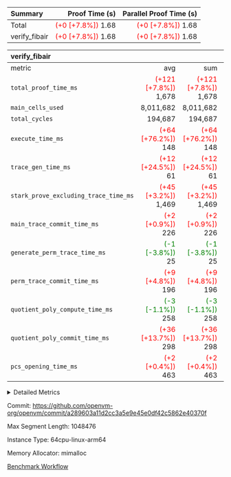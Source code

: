 | Summary | Proof Time (s) | Parallel Proof Time (s) |
|:---|---:|---:|
| Total | <span style='color: red'>(+0 [+7.8%])</span> 1.68 | <span style='color: red'>(+0 [+7.8%])</span> 1.68 |
| verify_fibair | <span style='color: red'>(+0 [+7.8%])</span> 1.68 | <span style='color: red'>(+0 [+7.8%])</span> 1.68 |


| verify_fibair |||||
|:---|---:|---:|---:|---:|
|metric|avg|sum|max|min|
| `total_proof_time_ms ` | <span style='color: red'>(+121 [+7.8%])</span> 1,678 | <span style='color: red'>(+121 [+7.8%])</span> 1,678 | <span style='color: red'>(+121 [+7.8%])</span> 1,678 | <span style='color: red'>(+121 [+7.8%])</span> 1,678 |
| `main_cells_used     ` |  8,011,682 |  8,011,682 |  8,011,682 |  8,011,682 |
| `total_cycles        ` |  194,687 |  194,687 |  194,687 |  194,687 |
| `execute_time_ms     ` | <span style='color: red'>(+64 [+76.2%])</span> 148 | <span style='color: red'>(+64 [+76.2%])</span> 148 | <span style='color: red'>(+64 [+76.2%])</span> 148 | <span style='color: red'>(+64 [+76.2%])</span> 148 |
| `trace_gen_time_ms   ` | <span style='color: red'>(+12 [+24.5%])</span> 61 | <span style='color: red'>(+12 [+24.5%])</span> 61 | <span style='color: red'>(+12 [+24.5%])</span> 61 | <span style='color: red'>(+12 [+24.5%])</span> 61 |
| `stark_prove_excluding_trace_time_ms` | <span style='color: red'>(+45 [+3.2%])</span> 1,469 | <span style='color: red'>(+45 [+3.2%])</span> 1,469 | <span style='color: red'>(+45 [+3.2%])</span> 1,469 | <span style='color: red'>(+45 [+3.2%])</span> 1,469 |
| `main_trace_commit_time_ms` | <span style='color: red'>(+2 [+0.9%])</span> 226 | <span style='color: red'>(+2 [+0.9%])</span> 226 | <span style='color: red'>(+2 [+0.9%])</span> 226 | <span style='color: red'>(+2 [+0.9%])</span> 226 |
| `generate_perm_trace_time_ms` | <span style='color: green'>(-1 [-3.8%])</span> 25 | <span style='color: green'>(-1 [-3.8%])</span> 25 | <span style='color: green'>(-1 [-3.8%])</span> 25 | <span style='color: green'>(-1 [-3.8%])</span> 25 |
| `perm_trace_commit_time_ms` | <span style='color: red'>(+9 [+4.8%])</span> 196 | <span style='color: red'>(+9 [+4.8%])</span> 196 | <span style='color: red'>(+9 [+4.8%])</span> 196 | <span style='color: red'>(+9 [+4.8%])</span> 196 |
| `quotient_poly_compute_time_ms` | <span style='color: green'>(-3 [-1.1%])</span> 258 | <span style='color: green'>(-3 [-1.1%])</span> 258 | <span style='color: green'>(-3 [-1.1%])</span> 258 | <span style='color: green'>(-3 [-1.1%])</span> 258 |
| `quotient_poly_commit_time_ms` | <span style='color: red'>(+36 [+13.7%])</span> 298 | <span style='color: red'>(+36 [+13.7%])</span> 298 | <span style='color: red'>(+36 [+13.7%])</span> 298 | <span style='color: red'>(+36 [+13.7%])</span> 298 |
| `pcs_opening_time_ms ` | <span style='color: red'>(+2 [+0.4%])</span> 463 | <span style='color: red'>(+2 [+0.4%])</span> 463 | <span style='color: red'>(+2 [+0.4%])</span> 463 | <span style='color: red'>(+2 [+0.4%])</span> 463 |



<details>
<summary>Detailed Metrics</summary>

|  | verify_program_compile_ms | total_cells | stark_prove_excluding_trace_time_ms | quotient_poly_compute_time_ms | quotient_poly_commit_time_ms | perm_trace_commit_time_ms | pcs_opening_time_ms | main_trace_commit_time_ms |
| --- | --- | --- | --- | --- | --- | --- | --- |
|  | 4 | 32 | 11 | 0 | 1 | 0 | 4 | 5 | 

| air_name | rows | quotient_deg | main_cols | interactions | constraints | cells |
| --- | --- | --- | --- | --- | --- | --- |
| AccessAdapterAir<2> |  | 4 |  | 5 | 12 |  | 
| AccessAdapterAir<4> |  | 4 |  | 5 | 12 |  | 
| AccessAdapterAir<8> |  | 4 |  | 5 | 12 |  | 
| FibonacciAir | 16 | 1 | 2 |  | 5 | 32 | 
| FriReducedOpeningAir |  | 4 |  | 35 | 59 |  | 
| NativePoseidon2Air<BabyBearParameters>, 1> |  | 4 |  | 31 | 302 |  | 
| PhantomAir |  | 4 |  | 3 | 4 |  | 
| ProgramAir |  | 1 |  | 1 | 4 |  | 
| VariableRangeCheckerAir |  | 1 |  | 1 | 4 |  | 
| VmAirWrapper<BranchNativeAdapterAir, BranchEqualCoreAir<1> |  | 2 |  | 11 | 23 |  | 
| VmAirWrapper<JalNativeAdapterAir, JalCoreAir> |  | 4 |  | 7 | 6 |  | 
| VmAirWrapper<NativeAdapterAir<2, 0>, PublicValuesCoreAir> |  | 4 |  | 11 | 22 |  | 
| VmAirWrapper<NativeAdapterAir<2, 1>, FieldArithmeticCoreAir> |  | 4 |  | 15 | 23 |  | 
| VmAirWrapper<NativeLoadStoreAdapterAir<1>, NativeLoadStoreCoreAir<1> |  | 4 |  | 19 | 31 |  | 
| VmAirWrapper<NativeVectorizedAdapterAir<4>, FieldExtensionCoreAir> |  | 4 |  | 15 | 23 |  | 
| VmConnectorAir |  | 4 |  | 3 | 8 |  | 
| VolatileBoundaryAir |  | 4 |  | 4 | 16 |  | 

| group | trace_gen_time_ms | total_proof_time_ms | total_cycles | total_cells | stark_prove_excluding_trace_time_ms | quotient_poly_compute_time_ms | quotient_poly_commit_time_ms | perm_trace_commit_time_ms | pcs_opening_time_ms | main_trace_commit_time_ms | main_cells_used | generate_perm_trace_time_ms | execute_time_ms |
| --- | --- | --- | --- | --- | --- | --- | --- | --- | --- | --- | --- | --- | --- |
| verify_fibair | 61 | 1,678 | 194,687 | 23,304,216 | 1,469 | 258 | 298 | 196 | 463 | 226 | 8,011,682 | 25 | 148 | 

| group | air_name | rows | prep_cols | perm_cols | main_cols | cells |
| --- | --- | --- | --- | --- | --- | --- |
| verify_fibair | AccessAdapterAir<2> | 32,768 |  | 16 | 11 | 884,736 | 
| verify_fibair | AccessAdapterAir<4> | 16,384 |  | 16 | 13 | 475,136 | 
| verify_fibair | AccessAdapterAir<8> | 4,096 |  | 16 | 17 | 135,168 | 
| verify_fibair | FriReducedOpeningAir | 512 |  | 76 | 64 | 71,680 | 
| verify_fibair | NativePoseidon2Air<BabyBearParameters>, 1> | 2,048 |  | 36 | 348 | 786,432 | 
| verify_fibair | PhantomAir | 2,048 |  | 8 | 6 | 28,672 | 
| verify_fibair | ProgramAir | 8,192 |  | 8 | 10 | 147,456 | 
| verify_fibair | VariableRangeCheckerAir | 262,144 | 2 | 8 | 1 | 2,359,296 | 
| verify_fibair | VmAirWrapper<BranchNativeAdapterAir, BranchEqualCoreAir<1> | 32,768 |  | 28 | 23 | 1,671,168 | 
| verify_fibair | VmAirWrapper<JalNativeAdapterAir, JalCoreAir> | 8,192 |  | 12 | 10 | 180,224 | 
| verify_fibair | VmAirWrapper<NativeAdapterAir<2, 1>, FieldArithmeticCoreAir> | 131,072 |  | 20 | 30 | 6,553,600 | 
| verify_fibair | VmAirWrapper<NativeLoadStoreAdapterAir<1>, NativeLoadStoreCoreAir<1> | 131,072 |  | 24 | 41 | 8,519,680 | 
| verify_fibair | VmAirWrapper<NativeVectorizedAdapterAir<4>, FieldExtensionCoreAir> | 4,096 |  | 20 | 40 | 245,760 | 
| verify_fibair | VmConnectorAir | 2 | 1 | 8 | 4 | 24 | 
| verify_fibair | VolatileBoundaryAir | 65,536 |  | 8 | 11 | 1,245,184 | 

</details>


Commit: https://github.com/openvm-org/openvm/commit/a289603a11d2cc3a5e9e45e0df42c5862e40370f

Max Segment Length: 1048476

Instance Type: 64cpu-linux-arm64

Memory Allocator: mimalloc

[Benchmark Workflow](https://github.com/openvm-org/openvm/actions/runs/12636654528)
